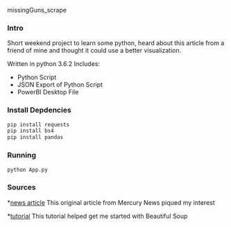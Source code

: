 missingGuns_scrape

### Intro
Short weekend project to learn some python, heard about this article from a friend of mine and thought it could use a better visualization.

Written in python 3.6.2
Includes:

* Python Script
* JSON Export of Python Script
* PowerBI Desktop File

### Install Depdencies
```python
pip install requests
pip install bs4
pip install pandas
```

### Running
```python
python App.py
```

### Sources

*[news article](http://extras.mercurynews.com/policeguns/ ) This original article from Mercury News piqued my interest

*[tutorial](https://www.dataquest.io/blog/web-scraping-tutorial-python/ )  This tutorial helped get me started with Beautiful Soup

